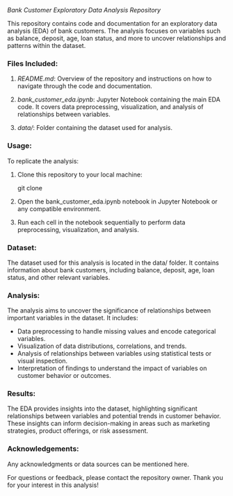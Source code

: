 *Bank Customer Exploratory Data Analysis Repository*

This repository contains code and documentation for an exploratory data analysis (EDA) of bank customers. The analysis focuses on variables such as balance, deposit, age, loan status, and more to uncover relationships and patterns within the dataset.

### Files Included:

1. *README.md*: Overview of the repository and instructions on how to navigate through the code and documentation.

2. *bank_customer_eda.ipynb*: Jupyter Notebook containing the main EDA code. It covers data preprocessing, visualization, and analysis of relationships between variables.

3. *data/*: Folder containing the dataset used for analysis.

### Usage:

To replicate the analysis:

1. Clone this repository to your local machine:
   
   git clone <repository-url>
   

2. Open the bank_customer_eda.ipynb notebook in Jupyter Notebook or any compatible environment.

3. Run each cell in the notebook sequentially to perform data preprocessing, visualization, and analysis.

### Dataset:

The dataset used for this analysis is located in the data/ folder. It contains information about bank customers, including balance, deposit, age, loan status, and other relevant variables.

### Analysis:

The analysis aims to uncover the significance of relationships between important variables in the dataset. It includes:

- Data preprocessing to handle missing values and encode categorical variables.
- Visualization of data distributions, correlations, and trends.
- Analysis of relationships between variables using statistical tests or visual inspection.
- Interpretation of findings to understand the impact of variables on customer behavior or outcomes.

### Results:

The EDA provides insights into the dataset, highlighting significant relationships between variables and potential trends in customer behavior. These insights can inform decision-making in areas such as marketing strategies, product offerings, or risk assessment.

### Acknowledgements:

Any acknowledgments or data sources can be mentioned here.

For questions or feedback, please contact the repository owner. Thank you for your interest in this analysis!
